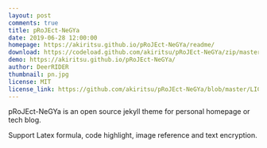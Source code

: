 ```yaml
---
layout: post
comments: true
title: pRoJEct-NeGYa
date: 2019-06-28 12:00:00
homepage: https://akiritsu.github.io/pRoJEct-NeGYa/readme/
download: https://codeload.github.com/akiritsu/pRoJEct-NeGYa/zip/master
demo: https://akiritsu.github.io/pRoJEct-NeGYa/
author: DeerRIDER
thumbnail: pn.jpg
license: MIT
license_link: https://github.com/akiritsu/pRoJEct-NeGYa/blob/master/LICENSE
---
```


pRoJEct-NeGYa is an open source jekyll theme for personal homepage or tech blog.

Support Latex formula, code highlight, image reference and text encryption.
